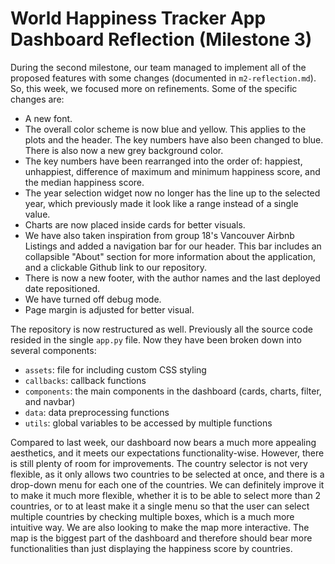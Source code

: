 # World Happiness Tracker App Dashboard Reflection (Milestone 3)

During the second milestone, our team managed to implement all of the proposed features with some changes (documented in `m2-reflection.md`). So, this week, we focused more on refinements. Some of the specific changes are:

- A new font.
- The overall color scheme is now blue and yellow. This applies to the plots and the header. The key numbers have also been changed to blue. There is also now a new grey background color.
- The key numbers have been rearranged into the order of: happiest, unhappiest, difference of maximum and minimum happiness score, and the median happiness score.
- The year selection widget now no longer has the line up to the selected year, which previously made it look like a range instead of a single value.
- Charts are now placed inside cards for better visuals.
- We have also taken inspiration from group 18's Vancouver Airbnb Listings and added a navigation bar for our header. This bar includes an collapsible "About" section for more information about the application, and a clickable Github link to our repository.
- There is now a new footer, with the author names and the last deployed date repositioned.
- We have turned off debug mode.
- Page margin is adjusted for better visual.

The repository is now restructured as well. Previously all the source code resided in the single `app.py` file. Now they have been broken down into several components:

- `assets`: file for including custom CSS styling
- `callbacks`: callback functions
- `components`: the main components in the dashboard (cards, charts, filter, and navbar)
- `data`: data preprocessing functions
- `utils`: global variables to be accessed by multiple functions

Compared to last week, our dashboard now bears a much more appealing aesthetics, and it meets our expectations functionality-wise. However, there is still plenty of room for improvements. The country selector is not very flexible, as it only allows two countries to be selected at once, and there is a drop-down menu for each one of the countries. We can definitely improve it to make it much more flexible, whether it is to be able to select more than 2 countries, or to at least make it a single menu so that the user can select multiple countries by checking multiple boxes, which is a much more intuitive way. We are also looking to make the map more interactive. The map is the biggest part of the dashboard and therefore should bear more functionalities than just displaying the happiness score by countries.